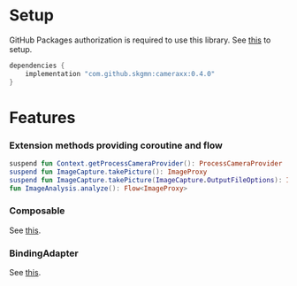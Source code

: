 # Setup

GitHub Packages authorization is required to use this library. See [this](https://gist.github.com/skgmn/79da4a935e904078491e932bd5b327c7) to setup.

```gradle
dependencies {
    implementation "com.github.skgmn:cameraxx:0.4.0"
}
```

# Features

### Extension methods providing coroutine and flow

```kotlin
suspend fun Context.getProcessCameraProvider(): ProcessCameraProvider
suspend fun ImageCapture.takePicture(): ImageProxy
suspend fun ImageCapture.takePicture(ImageCapture.OutputFileOptions): ImageCapture.OutputFileResults
fun ImageAnalysis.analyze(): Flow<ImageProxy>
```

### Composable

See [this](https://github.com/skgmn/CameraXX/tree/develop/library-composable).

### BindingAdapter

See [this](https://github.com/skgmn/CameraXX/tree/develop/library-bindingadapter).
